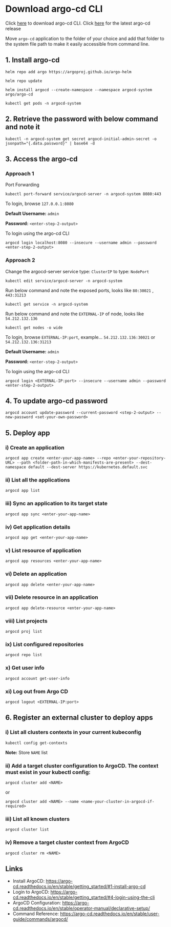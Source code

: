 # Download argo-cd CLI
Click [here](https://github.com/argoproj/argo-cd/releases/download/v2.5.2/argocd-windows-amd64.exe) to download argo-cd CLI. Click [here](https://github.com/argoproj/argo-cd/releases) for the latest argo-cd release

Move `argo-cd` application to the folder of your choice and add that folder to the system file path to make it easily accessible from command line.
## 1. Install argo-cd
```console
helm repo add argo https://argoproj.github.io/argo-helm
```
```console
helm repo update
```
```console
helm install argocd --create-namespace --namespace argocd-system argo/argo-cd
```
```console
kubectl get pods -n argocd-system
```
## 2. Retrieve the password with below command and note it
```console
kubectl -n argocd-system get secret argocd-initial-admin-secret -o jsonpath="{.data.password}" | base64 -d
```
## 3. Access the argo-cd
### Approach 1
Port Forwarding
```console
kubectl port-forward service/argocd-server -n argocd-system 8080:443
```
To login, browse `127.0.0.1:8080`

<b>Default Username:</b> `admin`

<b>Password:</b> `<enter-step-2-output>`

To login using the argo-cd CLI
```console
argocd login localhost:8080 --insecure --username admin --password <enter-step-2-output>
```
### Approach 2
Change the argocd-server service type: `ClusterIP` to type: `NodePort`
```console
kubectl edit service/argocd-server -n argocd-system
```
Run below command and note the exposed ports, looks like `80:30021` , `443:31213`
```console
kubectl get service -n argocd-system
```
Run below command and note the `EXTERNAL-IP` of node, looks like `54.212.132.136`
```console
kubectl get nodes -o wide
```
To login, browse `EXTERNAL-IP:port`, example... `54.212.132.136:30021` or `54.212.132.136:31213`

<b>Default Username:</b> `admin`

<b>Password:</b> `<enter-step-2-output>`

To login using the argo-cd CLI
```console
argocd login <EXTERNAL-IP:port> --insecure --username admin --password <enter-step-2-output>
```
## 4. To update argo-cd password
```console
argocd account update-password --current-password <step-2-output> --new-password <set-your-own-password>
```
## 5. Deploy app
### i) Create an application
```console
argocd app create <enter-your-app-name> --repo <enter-your-repository-URL> --path <folder-path-in-which-manifests-are-present> --dest-namespace default --dest-server https://kubernetes.default.svc
```
### ii) List all the applications
```console
argocd app list
```
### iii) Sync an application to its target state
```console
argocd app sync <enter-your-app-name>
```
### iv) Get application details
```console
argocd app get <enter-your-app-name>
```
### v) List resource of application
```console
argocd app resources <enter-your-app-name>
```
### vi) Delete an application
```console
argocd app delete <enter-your-app-name>
```
### vii) Delete resource in an application
```console
argocd app delete-resource <enter-your-app-name>
```
### viii) List projects
```console
argocd proj list
```
### ix) List configured repositories
```console
argocd repo list
```
### x) Get user info
```console
argocd account get-user-info
```
### xi) Log out from Argo CD
```console
argocd logout <EXTERNAL-IP:port>
```
## 6. Register an external cluster to deploy apps
### i) List all clusters contexts in your current kubeconfig
```console
kubectl config get-contexts
```
   <b>Note:</b> Store `NAME` list

### ii) Add a target cluster configuration to ArgoCD. The context must exist in your kubectl config:
```console
argocd cluster add <NAME>
```
or
```console
argocd cluster add <NAME> --name <name-your-cluster-in-argocd-if-required>
```
### iii) List all known clusters
```console
argocd cluster list
```
### iv) Remove a target cluster context from ArgoCD
```console
argocd cluster rm <NAME>
```
## Links
* Install ArgoCD: https://argo-cd.readthedocs.io/en/stable/getting_started/#1-install-argo-cd
* Login to ArgoCD: https://argo-cd.readthedocs.io/en/stable/getting_started/#4-login-using-the-cli
* ArgoCD Configuration: https://argo-cd.readthedocs.io/en/stable/operator-manual/declarative-setup/
* Command Reference: https://argo-cd.readthedocs.io/en/stable/user-guide/commands/argocd/
